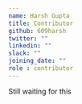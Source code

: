 ```yaml
---
name: Harsh Gupta
title: Contributor
github: 609harsh
twitter: ""
linkedin: ""
slack: ""
joining_date: ""
role : contributor
---
```


Still waiting for this
